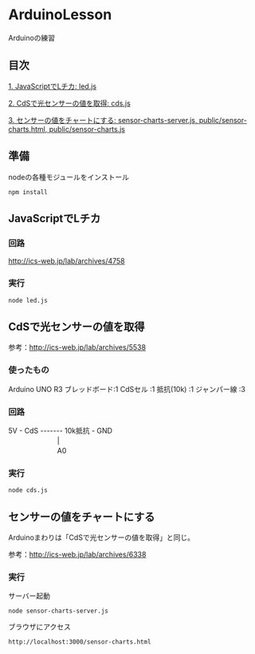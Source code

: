 # ArduinoLesson

Arduinoの練習

## 目次

[1. JavaScriptでLチカ: led.js](#1)

[2. CdSで光センサーの値を取得: cds.js](#2)

[3. センサーの値をチャートにする: sensor-charts-server.js, public/sensor-charts.html, public/sensor-charts.js](#3)

## 準備

nodeの各種モジュールをインストール

```
npm install
```

<a name="1"></a>
## JavaScriptでLチカ

### 回路

http://ics-web.jp/lab/archives/4758

### 実行

```
node led.js
```

<a name="2"></a>
## CdSで光センサーの値を取得

参考：http://ics-web.jp/lab/archives/5538

### 使ったもの

Arduino UNO R3
ブレッドボード:1
CdSセル		:1
抵抗(10k)	:1
ジャンパー線	:3

### 回路

5V - CdS ------- 10k抵抗 - GND<br>
　　　　　　　|<br>
　　　　　　　A0

### 実行

```
node cds.js
```

<a name="3"></a>
## センサーの値をチャートにする

Arduinoまわりは「CdSで光センサーの値を取得」と同じ。

参考：http://ics-web.jp/lab/archives/6338

### 実行

サーバー起動

```
node sensor-charts-server.js
```

ブラウザにアクセス

```
http://localhost:3000/sensor-charts.html
```
